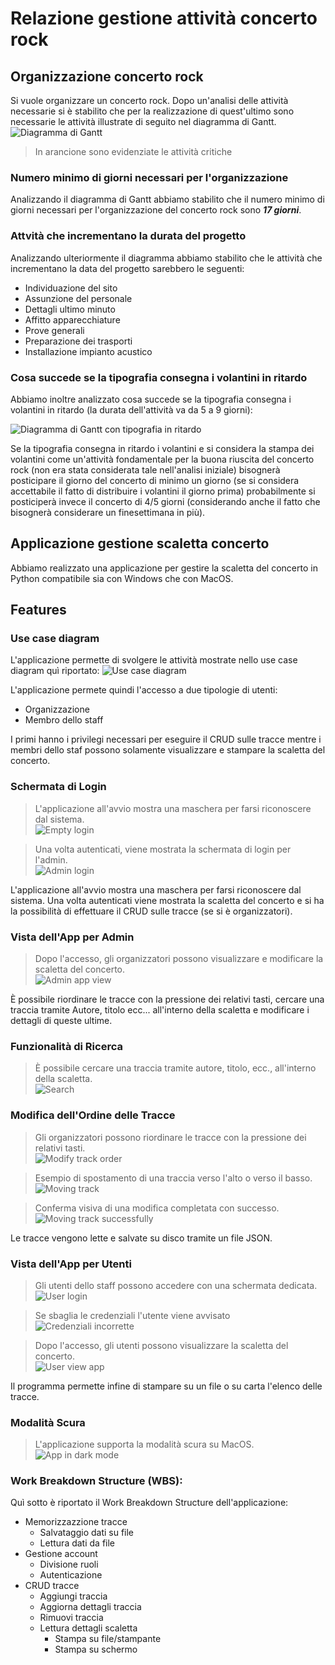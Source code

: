 # Relazione gestione attività concerto rock

## Organizzazione concerto rock
Si vuole organizzare un concerto rock. Dopo un'analisi delle attività necessarie si è stabilito che per la realizzazione di quest'ultimo sono necessarie le attività illustrate di seguito nel diagramma di Gantt.
![Diagramma di Gantt](./Parte%20progettuale/Gantt.png)
> In arancione sono evidenziate le attività critiche

### Numero minimo di giorni necessari per l'organizzazione
Analizzando il diagramma di Gantt abbiamo stabilito che il numero minimo di giorni necessari per l'organizzazione del concerto rock sono ***17 giorni***.

### Attvità che incrementano la durata del progetto
Analizzando ulteriormente il diagramma abbiamo stabilito che le attività che incrementano la data del progetto sarebbero le seguenti:
- Individuazione del sito
- Assunzione del personale
- Dettagli ultimo minuto
- Affitto apparecchiature
- Prove generali
- Preparazione dei trasporti
- Installazione impianto acustico

### Cosa succede se la tipografia consegna i volantini in ritardo
Abbiamo inoltre analizzato cosa succede se la tipografia consegna i volantini in ritardo (la durata dell'attività va da 5 a 9 giorni):

![Diagramma di Gantt con tipografia in ritardo](./Parte%20progettuale/Print%20delay.png)

Se la tipografia consegna in ritardo i volantini e si considera la stampa dei volantini come un'attività fondamentale per la buona riuscita del concerto rock (non era stata considerata tale nell'analisi iniziale) bisognerà posticipare il giorno del concerto di minimo un giorno (se si considera accettabile il fatto di distribuire i volantini il giorno prima) probabilmente si posticiperà invece il concerto di 4/5 giorni (considerando anche il fatto che bisognerà considerare un finesettimana in più).

## Applicazione gestione scaletta concerto
Abbiamo realizzato una applicazione per gestire la scaletta del concerto in Python compatibile sia con Windows che con MacOS.

## Features

### Use case diagram
L'applicazione permette di svolgere le attività mostrate nello use case diagram quì riportato:
![Use case diagram](./Programma%20Python/UML_ITA.jpeg)


L'applicazione permete quindi l'accesso a due tipologie di utenti:
- Organizzazione
- Membro dello staff

I primi hanno i privilegi necessari per eseguire il CRUD sulle tracce mentre i membri dello staf possono solamente visualizzare e stampare la scaletta del concerto.

### Schermata di Login
> L'applicazione all'avvio mostra una maschera per farsi riconoscere dal sistema.  
![Empty login](./Programma%20Python/screenshots/1-login_vuoto.png)

> Una volta autenticati, viene mostrata la schermata di login per l'admin.  
![Admin login](./Programma%20Python/screenshots/2-login_admin.png)

L'applicazione all'avvio mostra una maschera per farsi riconoscere dal sistema. Una volta autenticati viene mostrata la scaletta del concerto e si ha la possibilità di effettuare il CRUD sulle tracce (se si è organizzatori).

### Vista dell'App per Admin
> Dopo l'accesso, gli organizzatori possono visualizzare e modificare la scaletta del concerto.  
![Admin app view](./Programma%20Python/screenshots/3-app_admin.png)


È possibile riordinare le tracce con la pressione dei relativi tasti, cercare una traccia tramite Autore, titolo ecc... all'interno della scaletta e modificare i dettagli di queste ultime.

### Funzionalità di Ricerca
> È possibile cercare una traccia tramite autore, titolo, ecc., all'interno della scaletta.  
![Search](./Programma%20Python/screenshots/4-search.png)

### Modifica dell'Ordine delle Tracce
> Gli organizzatori possono riordinare le tracce con la pressione dei relativi tasti.  
![Modify track order](./Programma%20Python/screenshots/5-modify.png)

> Esempio di spostamento di una traccia verso l'alto o verso il basso.  
![Moving track](./Programma%20Python/screenshots/6-moving_track.png)

> Conferma visiva di una modifica completata con successo.  
![Moving track successfully](./Programma%20Python/screenshots/7-successful_modification.png)

Le tracce vengono lette e salvate su disco tramite un file JSON.

### Vista dell'App per Utenti
> Gli utenti dello staff possono accedere con una schermata dedicata.  
![User login](./Programma%20Python/screenshots/9-login_user.png)

> Se sbaglia le credenziali l'utente viene avvisato
![Credenziali incorrette](./Programma%20Python/screenshots/8-incorrect_login.png)

> Dopo l'accesso, gli utenti possono visualizzare la scaletta del concerto.  
![User view app](./Programma%20Python/screenshots/10-user_app.png)

Il programma permette infine di stampare su un file o su carta l'elenco delle tracce.

### Modalità Scura
> L'applicazione supporta la modalità scura su MacOS.  
![App in dark mode](./Programma%20Python/screenshots/12-dark_mode.png)

### Work Breakdown Structure (WBS):
Quì sotto è riportato il Work Breakdown Structure dell'applicazione:

- Memorizzazzione tracce
    - Salvataggio dati su file
    - Lettura dati da file
- Gestione account
    - Divisione ruoli
    - Autenticazione
- CRUD tracce
    - Aggiungi traccia
    - Aggiorna dettagli traccia
    - Rimuovi traccia
    - Lettura dettagli scaletta
        - Stampa su file/stampante
        - Stampa su schermo